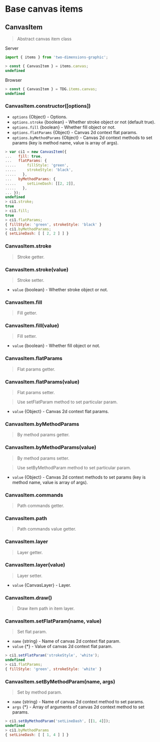 # Base canvas items



## CanvasItem

> Abstract canvas item class

Server
```javascript
import { items } from 'two-dimensions-graphic';

> const { CanvasItem } = items.canvas;
undefined
```

Browser
```javascript
> const { CanvasItem } = TDG.items.canvas;
undefined
```


### CanvasItem.constructor([options])
- `options` {Object} - Options.
- `options.stroke` {boolean} - Whether stroke object or not (default true).
- `options.fill` {boolean} - Whether fill object or not.
- `options.flatParams` {Object} - Canvas 2d context flat params.
- `options.byMethodParams` {Object} - Canvas 2d context methods to set params (key is method name, value is array of args).

```javascript
> var ci1 = new CanvasItem({
...   fill: true,
...   flatParams: {
.....     fillStyle: 'green',
.....     strokeStyle: 'black',
.....   },
...   byMethodParams: {
.....     setLineDash: [[2, 2]],
.....   },
... });
undefined
> ci1.stroke;
true
> ci1.fill;
true
> ci1.flatParams;
{ fillStyle: 'green', strokeStyle: 'black' }
> ci1.byMethodParams;
{ setLineDash: [ [ 2, 2 ] ] }
```


### CanvasItem.stroke
> Stroke getter.


### CanvasItem.stroke(value)
> Stroke setter.

- `value` {boolean} - Whether stroke object or not.


### CanvasItem.fill
> Fill getter.


### CanvasItem.fill(value)
> Fill setter.

- `value` {boolean} - Whether fill object or not.


### CanvasItem.flatParams
> Flat params getter.


### CanvasItem.flatParams(value)
> Flat params setter.

> Use setFlatParam method to set particular param.

- `value` {Object} - Canvas 2d context flat params.


### CanvasItem.byMethodParams
> By method params getter.


### CanvasItem.byMethodParams(value)
> By method params setter.

> Use setByMethodParam method to set particular param.

- `value` {Object} - Canvas 2d context methods to set params (key is method name, value is array of args).


### CanvasItem.commands
> Path commands getter.


### CanvasItem.path
> Path commands value getter.


### CanvasItem.layer
> Layer getter.


### CanvasItem.layer(value)
> Layer setter.

- `value` {CanvasLayer} - Layer.


### CanvasItem.draw()
> Draw item path in item layer.


### CanvasItem.setFlatParam(name, value)
> Set flat param.

- `name` {string} - Name of canvas 2d context flat param.
- `value` {*} - Value of canvas 2d context flat param.

```javascript
> ci1.setFlatParam('strokeStyle', 'white');
undefined
> ci1.flatParams;
{ fillStyle: 'green', strokeStyle: 'white' }
```


### CanvasItem.setByMethodParam(name, args)
> Set by method param.

- `name` {string} - Name of canvas 2d context method to set params.
- `args` {*} - Array of arguments of canvas 2d context method to set params.

```javascript
> ci1.setByMethodParam('setLineDash', [[1, 4]]);
undefined
> ci1.byMethodParams
{ setLineDash: [ [ 1, 4 ] ] }
```
